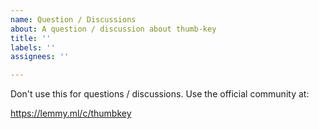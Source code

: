 ```yaml
---
name: Question / Discussions
about: A question / discussion about thumb-key
title: ''
labels: ''
assignees: ''

---
```


Don't use this for questions / discussions. Use the official community at:

https://lemmy.ml/c/thumbkey
